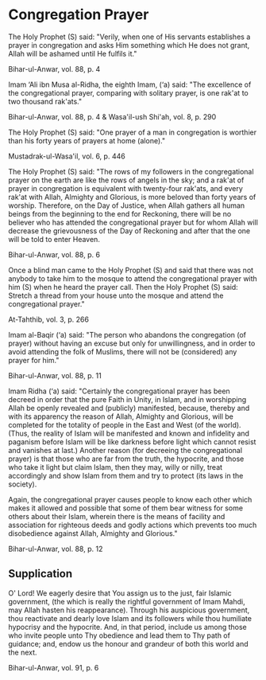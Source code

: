 Congregation Prayer
===================

The Holy Prophet (S) said: "Verily, when one of His servants establishes
a prayer in congregation and asks Him something which He does not grant,
Allah will be ashamed until He fulfils it."

Bihar-ul-Anwar, vol. 88, p. 4

Imam ‘Ali ibn Musa al-Ridha, the eighth Imam, (‘a) said: "The excellence
of the congregational prayer, comparing with solitary prayer, is one
rak'at to two thousand rak'ats."

Bihar-ul-Anwar, vol. 88, p. 4 & Wasa'il-ush Shi'ah, vol. 8, p. 290

The Holy Prophet (S) said: "One prayer of a man in congregation is
worthier than his forty years of prayers at home (alone)."

Mustadrak-ul-Wasa'il, vol. 6, p. 446

The Holy Prophet (S) said: "The rows of my followers in the
congregational prayer on the earth are like the rows of angels in the
sky; and a rak'at of prayer in congregation is equivalent with
twenty-four rak'ats, and every rak'at with Allah, Almighty and Glorious,
is more beloved than forty years of worship. Therefore, on the Day of
Justice, when Allah gathers all human beings from the beginning to the
end for Reckoning, there will be no believer who has attended the
congregational prayer but for whom Allah will decrease the grievousness
of the Day of Reckoning and after that the one will be told to enter
Heaven.

Bihar-ul-Anwar, vol. 88, p. 6

Once a blind man came to the Holy Prophet (S) and said that there was
not anybody to take him to the mosque to attend the congregational
prayer with him (S) when he heard the prayer call. Then the Holy Prophet
(S) said: Stretch a thread from your house unto the mosque and attend
the congregational prayer."

At-Tahthib, vol. 3, p. 266

Imam al-Baqir (‘a) said: "The person who abandons the congregation (of
prayer) without having an excuse but only for unwillingness, and in
order to avoid attending the folk of Muslims, there will not be
(considered) any prayer for him."

Bihar-ul-Anwar, vol. 88, p. 11

Imam Ridha (‘a) said: "Certainly the congregational prayer has been
decreed in order that the pure Faith in Unity, in Islam, and in
worshipping Allah be openly revealed and (publicly) manifested, because,
thereby and with its apparency the reason of Allah, Almighty and
Glorious, will be completed for the totality of people in the East and
West (of the world). (Thus, the reality of Islam will be manifested and
known and infidelity and paganism before Islam will be like darkness
before light which cannot resist and vanishes at last.) Another reason
(for decreeing the congregational prayer) is that those who are far from
the truth, the hypocrite, and those who take it light but claim Islam,
then they may, willy or nilly, treat accordingly and show Islam from
them and try to protect (its laws in the society).

Again, the congregational prayer causes people to know each other which
makes it allowed and possible that some of them bear witness for some
others about their Islam, wherein there is the means of facility and
association for righteous deeds and godly actions which prevents too
much disobedience against Allah, Almighty and Glorious."

Bihar-ul-Anwar, vol. 88, p. 12

Supplication
------------

O' Lord! We eagerly desire that You assign us to the just, fair Islamic
government, (the which is really the rightful government of Imam Mahdi,
may Allah hasten his reappearance). Through his auspicious government,
thou reactivate and dearly love Islam and its followers while thou
humiliate hypocrisy and the hypocrite. And, in that period, include us
among those who invite people unto Thy obedience and lead them to Thy
path of guidance; and, endow us the honour and grandeur of both this
world and the next.

Bihar-ul-Anwar, vol. 91, p. 6


